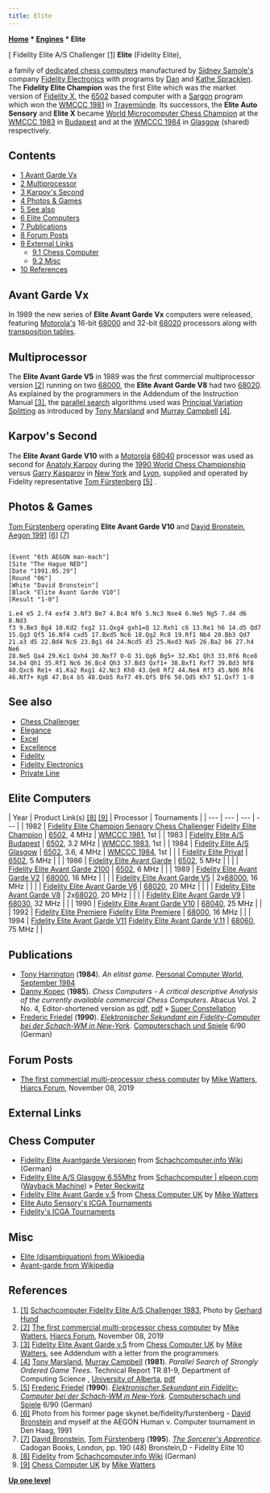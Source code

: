 ```yaml
---
title: Elite
---
```

**[Home](Home "Home") * [Engines](Engines "Engines") * Elite**

\[ Fidelity Elite A/S Challenger <a id="cite-note-1" href="#cite-ref-1">[1]</a>
**Elite** (Fidelity Elite),

a family of [dedicated chess computers](Dedicated_Chess_Computers "Dedicated Chess Computers") manufactured by [Sidney Samole's](Sidney_Samole "Sidney Samole") company [Fidelity Electronics](Fidelity_Electronics "Fidelity Electronics") with programs by [Dan](Dan_Spracklen "Dan Spracklen") and [Kathe Spracklen](Kathe_Spracklen "Kathe Spracklen"). The **Fidelity Elite Champion** was the first Elite which was the market version of [Fidelity X](Fidelity "Fidelity"), the [6502](6502 "6502") based computer with a [Sargon](Sargon "Sargon") program which won the [WMCCC 1981](WMCCC_1981 "WMCCC 1981") in [Travemünde](https://en.wikipedia.org/wiki/Travem%C3%BCnde). Its successors, the **Elite Auto Sensory** and **Elite X** became [World Microcomputer Chess Champion](World_Microcomputer_Chess_Championship "World Microcomputer Chess Championship") at the [WMCCC 1983](WMCCC_1983 "WMCCC 1983") in [Budapest](https://en.wikipedia.org/wiki/Budapest) and at the [WMCCC 1984](WMCCC_1984 "WMCCC 1984") in [Glasgow](https://en.wikipedia.org/wiki/Glasgow) (shared) respectively.

## Contents

- [1 Avant Garde Vx](#avant-garde-vx)
- [2 Multiprocessor](#multiprocessor)
- [3 Karpov's Second](#karpov.27s-second)
- [4 Photos & Games](#photos-.26-games)
- [5 See also](#see-also)
- [6 Elite Computers](#elite-computers)
- [7 Publications](#publications)
- [8 Forum Posts](#forum-posts)
- [9 External Links](#external-links)
  - [9.1 Chess Computer](#chess-computer)
  - [9.2 Misc](#misc)
- [10 References](#references)

## Avant Garde Vx

In 1989 the new series of **Elite Avant Garde Vx** computers were released, featuring [Motorola's](index.php?title=Motorola&action=edit&redlink=1 "Motorola (page does not exist)") 16-bit [68000](68000 "68000") and 32-bit [68020](68020 "68020") processors along with [transposition tables](Transposition_Table "Transposition Table").

## Multiprocessor

The **Elite Avant Garde V5** in 1989 was the first commercial multiprocessor version <a id="cite-note-2" href="#cite-ref-2">[2]</a> running on two [68000](68000 "68000"), the **Elite Avant Garde V8** had two [68020](68020 "68020"). As explained by the programmers in the Addendum of the Instruction Manual <a id="cite-note-3" href="#cite-ref-3">[3]</a>, the [parallel search](Parallel_Search "Parallel Search") algorithms used was [Principal Variation Splitting](Parallel_Search#PrincipalVariationSplitting "Parallel Search") as introduced by [Tony Marsland](Tony_Marsland "Tony Marsland") and [Murray Campbell](Murray_Campbell "Murray Campbell") <a id="cite-note-4" href="#cite-ref-4">[4]</a>.

## Karpov's Second

The **Elite Avant Garde V10** with a [Motorola](index.php?title=Motorola&action=edit&redlink=1 "Motorola (page does not exist)") [68040](index.php?title=68040&action=edit&redlink=1 "68040 (page does not exist)") processor was used as second for [Anatoly Karpov](https://en.wikipedia.org/wiki/Anatoly_Karpov) during the [1990 World Chess Championship](https://en.wikipedia.org/wiki/World_Chess_Championship_1990) versus [Garry Kasparov](https://en.wikipedia.org/wiki/Garry_Kasparov) in [New York](https://en.wikipedia.org/wiki/New_York_City) and [Lyon](https://en.wikipedia.org/wiki/Lyon), supplied and operated by Fidelity representative [Tom Fürstenberg](Tom_F%C3%BCrstenberg "Tom Fürstenberg") <a id="cite-note-5" href="#cite-ref-5">[5]</a> .

## Photos & Games

[](File:TomFurstenbergDavidBronsteinAegon1991.jpg)
[Tom Fürstenberg](Tom_F%C3%BCrstenberg "Tom Fürstenberg") operating **Elite Avant Garde V10** and [David Bronstein](David_Bronstein "David Bronstein"), [Aegon 1991](Aegon_1991 "Aegon 1991") <a id="cite-note-6" href="#cite-ref-6">[6]</a> <a id="cite-note-7" href="#cite-ref-7">[7]</a>

```

[Event "6th AEGON man-mach"]
[Site "The Hague NED"]
[Date "1991.05.29"]
[Round "06"]
[White "David Bronstein"]
[Black "Elite Avant Garde V10"]
[Result "1-0"]

1.e4 e5 2.f4 exf4 3.Nf3 Be7 4.Bc4 Nf6 5.Nc3 Nxe4 6.Ne5 Ng5 7.d4 d6 8.Nd3
f3 9.Be3 Bg4 10.Kd2 fxg2 11.Qxg4 gxh1=Q 12.Rxh1 c6 13.Re1 h6 14.d5 Qd7
15.Qg3 Qf5 16.Nf4 cxd5 17.Bxd5 Nc6 18.Qg2 Rc8 19.Rf1 Nb4 20.Bb3 Qd7
21.a3 d5 22.Bd4 Nc6 23.Bg1 d4 24.Ncd5 d3 25.Nxd3 Na5 26.Ba2 b6 27.h4 Ne6 
28.Ne5 Qa4 29.Kc1 Qxh4 30.Nxf7 O-O 31.Qg6 Bg5+ 32.Kb1 Qh3 33.Rf6 Rce8 
34.b4 Qh1 35.Rf1 Nc6 36.Bc4 Qh3 37.Bd3 Qxf1+ 38.Bxf1 Rxf7 39.Bd3 Nf8 
40.Qxc6 Re1+ 41.Ka2 Rxg1 42.Nc3 Kh8 43.Qe8 Rf2 44.Ne4 Rf3 45.Nd6 Rf6 
46.Nf7+ Kg8 47.Bc4 b5 48.Qxb5 Rxf7 49.Qf5 Bf6 50.Qd5 Kh7 51.Qxf7 1-0

```

## See also

- [Chess Challenger](Chess_Challenger "Chess Challenger")
- [Elegance](Elegance "Elegance")
- [Excel](Excel "Excel")
- [Excellence](Excellence "Excellence")
- [Fidelity](Fidelity "Fidelity")
- [Fidelity Electronics](Fidelity_Electronics "Fidelity Electronics")
- [Private Line](Private_Line "Private Line")

## Elite Computers

|  Year
|  Product Link(s) <a id="cite-note-8" href="#cite-ref-8">[8]</a> <a id="cite-note-9" href="#cite-ref-9">[9]</a> |  Processor
|  Tournaments
|
| --- | --- | --- | --- |
|  1982
| [Fidelity Elite Champion Sensory Chess Challenger](https://www.schach-computer.info/wiki/index.php/Fidelity_CC_Elite_Champion)
[Fidelity Elite Champion](http://www.chesscomputeruk.com/html/fidelity_elite_champion.html)
| [6502](6502 "6502"), 4 MHz
| [WMCCC 1981](WMCCC_1981 "WMCCC 1981"), 1st
|
|  1983
| [Fidelity Elite A/S Budapest](https://www.schach-computer.info/wiki/index.php/Fidelity_Elite_A/S_Budapest) | [6502](6502 "6502"), 3.2 MHz
| [WMCCC 1983](WMCCC_1983 "WMCCC 1983"), 1st
|
|  1984
| [Fidelity Elite A/S Glasgow](https://www.schach-computer.info/wiki/index.php/Fidelity_Elite_A/S_Glasgow) | [6502](6502 "6502"), 3.6, 4 MHz
| [WMCCC 1984](WMCCC_1984 "WMCCC 1984"), 1st
|
|  | [Fidelity Elite Privat](https://www.schach-computer.info/wiki/index.php/Fidelity_Elite_Privat) | [6502](6502 "6502"), 5 MHz
|  |
|  1986
| [Fidelity Elite Avant Garde](https://www.schach-computer.info/wiki/index.php/Fidelity_Elite_Avantgarde) | [6502](6502 "6502"), 5 MHz
|  |
|  | [Fidelity Elite Avant Garde 2100](https://www.schach-computer.info/wiki/index.php/Fidelity_Elite_Avantgarde_2100) | [6502](6502 "6502"), 6 MHz
|  |
|  1989
| [Fidelity Elite Avant Garde V2](https://www.schach-computer.info/wiki/index.php/Fidelity_Elite_V2) | [68000](68000 "68000"), 16 MHz
|  |
|  | [Fidelity Elite Avant Garde V5](http://www.chesscomputeruk.com/html/fidelity_elite_avant_garde__v_5.html) |  2x[68000](68000 "68000"), 16 MHz
|  |
|  | [Fidelity Elite Avant Garde V6](http://www.schach-computer.info/wiki/index.php/Fidelity_Elite_V6) | [68020](68020 "68020"), 20 MHz
|  |
|  | [Fidelity Elite Avant Garde V8](http://www.schach-computer.info/wiki/index.php/Fidelity_Elite_V6) |  2x[68020](68020 "68020"), 20 MHz
|  |
|  | [Fidelity Elite Avant Garde V9](http://www.schach-computer.info/wiki/index.php/Fidelity_Elite_V9) | [68030](68030 "68030"), 32 MHz
|  |
|  1990
| [Fidelity Elite Avant Garde V10](http://www.schach-computer.info/wiki/index.php/Fidelity_Elite_V10) | [68040](index.php?title=68040&action=edit&redlink=1 "68040 (page does not exist)"), 25 MHz
|  |
|  1992
| [Fidelity Elite Premiere](http://www.schach-computer.info/wiki/index.php/Fidelity_Elite_Premiere)
[Fidelity Elite Premiere](http://www.chesscomputeruk.com/html/fidelity_elite_premiere.html)
| [68000](68000 "68000"), 16 MHz
|  |
|  1994
| [Fidelity Elite Avant Garde V11](https://www.schach-computer.info/wiki/index.php/Fidelity_Elite_V11_68060)
[Fidelity Elite Avant Garde V.11](http://www.chesscomputeruk.com/html/fidelity_elite_avant_garde_v_1.html)
| [68060](https://www.schach-computer.info/wiki/index.php/68060), 75 MHz
|  |

## Publications

- [Tony Harrington](Tony_Harrington "Tony Harrington") (**1984**). *An elitist game*. [Personal Computer World](Personal_Computer_World "Personal Computer World"), [September 1984](http://www.chesscomputeruk.com/html/publication_archive_1984.html)
- [Danny Kopec](Danny_Kopec "Danny Kopec") (**1985**). *Chess Computers - A critical descriptive Analysis of the currently available commercial Chess Computers*. Abacus Vol. 2 No. 4, Editor-shortened version as [pdf](http://www.sci.brooklyn.cuny.edu/~kopec/Publications/Publications/O_34_C.pdf), [pdf](http://spider.sci.brooklyn.cuny.edu/~kopec/Publications/Publications/O_34_C.pdf) » [Super Constellation](Super_Constellation "Super Constellation")
- [Frederic Friedel](Frederic_Friedel "Frederic Friedel") (**1990**). *[Elektronischer Sekundant ein Fidelity-Computer bei der Schach-WM in New-York](http://www.schachcomputer.at/fid10.htm)*. [Computerschach und Spiele](Computerschach_und_Spiele "Computerschach und Spiele") 6/90 (German)

## Forum Posts

- [The first commercial multi-processor chess computer](https://www.hiarcs.net/forums/viewtopic.php?t=9756) by [Mike Watters](Mike_Watters "Mike Watters"), [Hiarcs Forum](Computer_Chess_Forums "Computer Chess Forums"), November 08, 2019

## External Links

## Chess Computer

- [Fidelity Elite Avantgarde Versionen](https://www.schach-computer.info/wiki/index.php?title=Fidelity_Elite_Avantgarde_Versionen) from [Schachcomputer.info Wiki](https://www.schach-computer.info/wiki/index.php/Hauptseite_En) (German)
- [Fidelity Elite A/S Glasgow 6.55Mhz](https://web.archive.org/web/20170312212821/http://www.elpeon.com/index.php?mod=eliteas) from [Schachcomputer | elpeon.com](https://web.archive.org/web/20160222202108/http://www.elpeon.com/index.php) ([Wayback Machine](https://en.wikipedia.org/wiki/Wayback_Machine)) » [Peter Reckwitz](Peter_Reckwitz "Peter Reckwitz")
- [Fidelity Elite Avant Garde v.5](http://www.chesscomputeruk.com/html/fidelity_elite_avant_garde__v_5.html) from [Chess Computer UK](http://www.chesscomputeruk.com/index.html) by [Mike Watters](Mike_Watters "Mike Watters")
- [Elite Auto Sensory's ICGA Tournaments](https://www.game-ai-forum.org/icga-tournaments/program.php?id=472)
- [Fidelity's ICGA Tournaments](https://www.game-ai-forum.org/icga-tournaments/program.php?id=312)

## Misc

- [Elite (disambiguation) from Wikipedia](https://en.wikipedia.org/wiki/Elite_%28disambiguation%29)
- [Avant-garde from Wikipedia](https://en.wikipedia.org/wiki/Avant-garde)

## References

1. <a id="cite-ref-1" href="#cite-note-1">[1]</a> [Schachcomputer Fidelity Elite A/S Challenger 1983](http://commons.wikimedia.org/w/index.php?title=File:Elite_AS_Challenger_1983.jpg), Photo by [Gerhard Hund](Gerhard_Hund "Gerhard Hund")
1. <a id="cite-ref-2" href="#cite-note-2">[2]</a> [The first commercial multi-processor chess computer](https://www.hiarcs.net/forums/viewtopic.php?t=9756) by [Mike Watters](Mike_Watters "Mike Watters"), [Hiarcs Forum](Computer_Chess_Forums "Computer Chess Forums"), November 08, 2019
1. <a id="cite-ref-3" href="#cite-note-3">[3]</a> [Fidelity Elite Avant Garde v.5](http://www.chesscomputeruk.com/html/fidelity_elite_avant_garde__v_5.html) from [Chess Computer UK](http://www.chesscomputeruk.com/index.html) by [Mike Watters](Mike_Watters "Mike Watters"), see Addendum with a letter from the programmers
1. <a id="cite-ref-4" href="#cite-note-4">[4]</a> [Tony Marsland](Tony_Marsland "Tony Marsland"), [Murray Campbell](Murray_Campbell "Murray Campbell") (**1981**). *Parallel Search of Strongly Ordered Game Trees*. Technical Report TR 81-9, Department of Computing Science , [University of Alberta](University_of_Alberta "University of Alberta"), [pdf](https://webdocs.cs.ualberta.ca/~tony/TechnicalReports/TR81-9.pdf)
1. <a id="cite-ref-5" href="#cite-note-5">[5]</a> [Frederic Friedel](Frederic_Friedel "Frederic Friedel") (**1990**). *[Elektronischer Sekundant ein Fidelity-Computer bei der Schach-WM in New-York](http://www.schachcomputer.at/fid10.htm)*. [Computerschach und Spiele](Computerschach_und_Spiele "Computerschach und Spiele") 6/90 (German)
1. <a id="cite-ref-6" href="#cite-note-6">[6]</a> Photo from his former page skynet.be/fidelity/furstenberg - [David Bronstein](David_Bronstein "David Bronstein") and myself at the AEGON Human v. Computer tournament in Den Haag, 1991
1. <a id="cite-ref-7" href="#cite-note-7">[7]</a> [David Bronstein](David_Bronstein "David Bronstein"), [Tom Fürstenberg](Tom_F%C3%BCrstenberg "Tom Fürstenberg") (**1995**). *[The Sorcerer's Apprentice](Tom_F%C3%BCrstenberg#TheSorcerersApprentice "Tom Fürstenberg")*. Cadogan Books, London, pp. 190 (48) Bronstein,D - Fidelity Elite 10
1. <a id="cite-ref-8" href="#cite-note-8">[8]</a> [Fidelity](https://www.schach-computer.info/wiki/index.php/Fidelity) from [Schachcomputer.info Wiki](https://www.schach-computer.info/wiki/index.php/Hauptseite_En) (German)
1. <a id="cite-ref-9" href="#cite-note-9">[9]</a> [Chess Computer UK](http://www.chesscomputeruk.com/index.html) by [Mike Watters](Mike_Watters "Mike Watters")

**[Up one level](Engines "Engines")**

